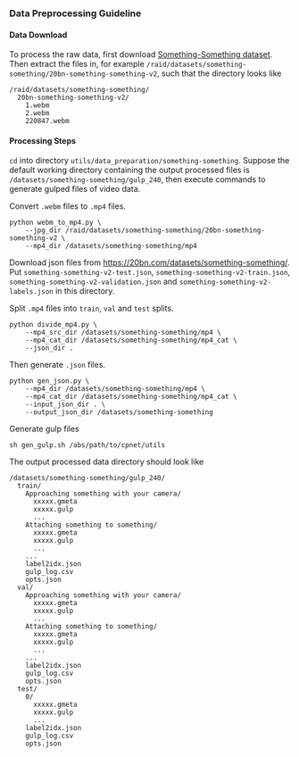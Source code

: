 



### Data Preprocessing Guideline

#### Data Download

To process the raw data, first download <a href="https://20bn.com/datasets/something-something">Something-Something dataset</a>. Then extract the files in, for example `/raid/datasets/something-something/20bn-something-something-v2`, such that the directory looks like

```
/raid/datasets/something-something/
  20bn-something-something-v2/
    1.webm
    2.webm
    220847.webm
```

#### Processing Steps

`cd` into directory `utils/data_preparation/something-something`. Suppose the default  working directory containing the output processed files is `/datasets/something-something/gulp_240`, then execute commands to generate gulped files of video data. 

Convert `.webm` files to `.mp4` files.
```
python webm_to_mp4.py \
    --jpg_dir /raid/datasets/something-something/20bn-something-something-v2 \
    --mp4_dir /datasets/something-something/mp4
```

Download json files from https://20bn.com/datasets/something-something/.
Put `something-something-v2-test.json`, `something-something-v2-train.json`,
`something-something-v2-validation.json` and `something-something-v2-labels.json` in this directory.

Split `.mp4` files into `train`, `val` and `test` splits.
```
python divide_mp4.py \
    --mp4_src_dir /datasets/something-something/mp4 \
    --mp4_cat_dir /datasets/something-something/mp4_cat \
    --json_dir .
```

Then generate `.json` files.
```
python gen_json.py \
    --mp4_dir /datasets/something-something/mp4 \
    --mp4_cat_dir /datasets/something-something/mp4_cat \
    --input_json_dir . \
    --output_json_dir /datasets/something-something
```

Generate gulp files
```
sh gen_gulp.sh /abs/path/to/cpnet/utils
```

The output processed data directory should look like

```
/datasets/something-something/gulp_240/
  train/
    Approaching something with your camera/
      xxxxx.gmeta
      xxxxx.gulp
      ...
    Attaching something to something/
      xxxxx.gmeta
      xxxxx.gulp
      ...
    ...
    label2idx.json
    gulp_log.csv
    opts.json
  val/
    Approaching something with your camera/
      xxxxx.gmeta
      xxxxx.gulp
      ...
    Attaching something to something/
      xxxxx.gmeta
      xxxxx.gulp
      ...
    ...
    label2idx.json
    gulp_log.csv
    opts.json
  test/
    0/
      xxxxx.gmeta
      xxxxx.gulp
      ...
    label2idx.json
    gulp_log.csv
    opts.json
```

